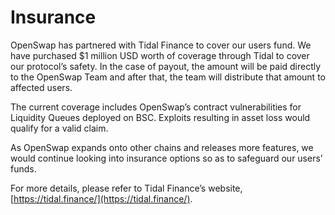 # Insurance

OpenSwap has partnered with Tidal Finance to cover our users fund. We have purchased $1 million USD worth of coverage through Tidal to cover our protocol’s safety. In the case of payout, the amount will be paid directly to the OpenSwap Team and after that, the team will distribute that amount to affected users.

The current coverage includes OpenSwap’s contract vulnerabilities for Liquidity Queues deployed on BSC. Exploits resulting in asset loss would qualify for a valid claim.

As OpenSwap expands onto other chains and releases more features, we would continue looking into insurance options so as to safeguard our users’ funds.

For more details, please refer to Tidal Finance’s website, [https://tidal.finance/](https://tidal.finance/).
